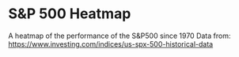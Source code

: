 # S&P 500 Heatmap
A heatmap of the performance of the S&amp;P500 since 1970
Data from: https://www.investing.com/indices/us-spx-500-historical-data
